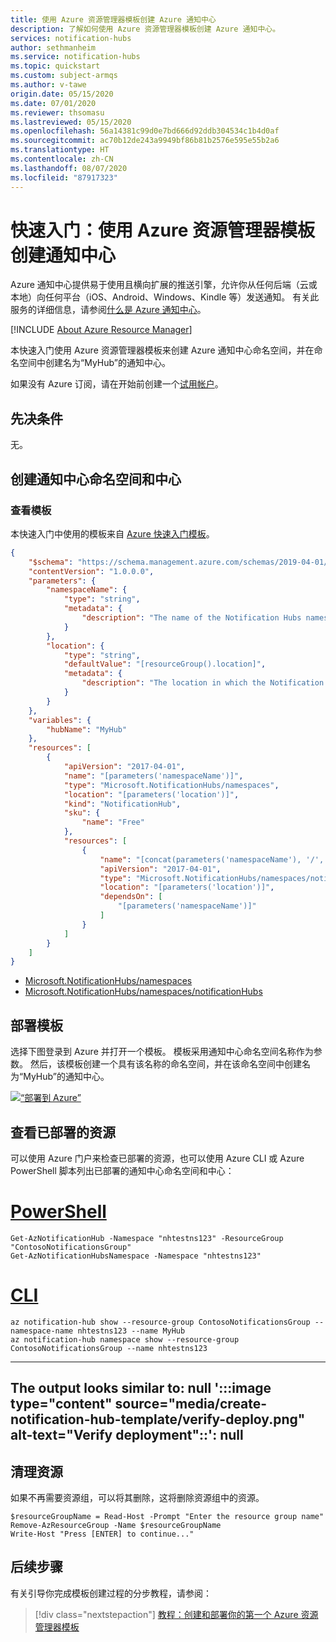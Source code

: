 ```yaml
---
title: 使用 Azure 资源管理器模板创建 Azure 通知中心
description: 了解如何使用 Azure 资源管理器模板创建 Azure 通知中心。
services: notification-hubs
author: sethmanheim
ms.service: notification-hubs
ms.topic: quickstart
ms.custom: subject-armqs
ms.author: v-tawe
origin.date: 05/15/2020
ms.date: 07/01/2020
ms.reviewer: thsomasu
ms.lastreviewed: 05/15/2020
ms.openlocfilehash: 56a14381c99d0e7bd666d92ddb304534c1b4d0af
ms.sourcegitcommit: ac70b12de243a9949bf86b81b2576e595e55b2a6
ms.translationtype: HT
ms.contentlocale: zh-CN
ms.lasthandoff: 08/07/2020
ms.locfileid: "87917323"
---
```

# <a name="quickstart-create-a-notification-hub-using-an-azure-resource-manager-template"></a>快速入门：使用 Azure 资源管理器模板创建通知中心

Azure 通知中心提供易于使用且横向扩展的推送引擎，允许你从任何后端（云或本地）向任何平台（iOS、Android、Windows、Kindle 等）发送通知。 有关此服务的详细信息，请参阅[什么是 Azure 通知中心](notification-hubs-push-notification-overview.md)。

[!INCLUDE [About Azure Resource Manager](../../includes/resource-manager-quickstart-introduction.md)]

本快速入门使用 Azure 资源管理器模板来创建 Azure 通知中心命名空间，并在命名空间中创建名为“MyHub”的通知中心。

如果没有 Azure 订阅，请在开始前创建一个[试用帐户](https://wd.azure.cn/pricing/1rmb-trial/)。

## <a name="prerequisites"></a>先决条件

无。

## <a name="create-a-notification-hubs-namespace-and-hub"></a>创建通知中心命名空间和中心

### <a name="review-the-template"></a>查看模板

本快速入门中使用的模板来自 [Azure 快速入门模板](https://azure.microsoft.com/resources/templates/101-notification-hub/)。

```json
{
    "$schema": "https://schema.management.azure.com/schemas/2019-04-01/deploymentTemplate.json#",
    "contentVersion": "1.0.0.0",
    "parameters": {
        "namespaceName": {
            "type": "string",
            "metadata": {
                "description": "The name of the Notification Hubs namespace."
            }
        },
        "location": {
            "type": "string",
            "defaultValue": "[resourceGroup().location]",
            "metadata": {
                "description": "The location in which the Notification Hubs resources should be deployed."
            }
        }
    },
    "variables": {
        "hubName": "MyHub"
    },
    "resources": [
        {
            "apiVersion": "2017-04-01",
            "name": "[parameters('namespaceName')]",
            "type": "Microsoft.NotificationHubs/namespaces",
            "location": "[parameters('location')]",
            "kind": "NotificationHub",
            "sku": {
                "name": "Free"
            },
            "resources": [
                {
                    "name": "[concat(parameters('namespaceName'), '/', variables('hubName'))]",
                    "apiVersion": "2017-04-01",
                    "type": "Microsoft.NotificationHubs/namespaces/notificationHubs",
                    "location": "[parameters('location')]",
                    "dependsOn": [
                        "[parameters('namespaceName')]"
                    ]
                }
            ]
        }
    ]
}
```

* [Microsoft.NotificationHubs/namespaces](https://docs.microsoft.com/azure/templates/microsoft.notificationhubs/2017-04-01/namespaces)
* [Microsoft.NotificationHubs/namespaces/notificationHubs](https://docs.microsoft.com/azure/templates/microsoft.notificationhubs/2017-04-01/namespaces/notificationhubs)

## <a name="deploy-the-template"></a>部署模板

选择下图登录到 Azure 并打开一个模板。 模板采用通知中心命名空间名称作为参数。 然后，该模板创建一个具有该名称的命名空间，并在该命名空间中创建名为“MyHub”的通知中心。

[![“部署到 Azure”](../media/template-deployments/deploy-to-azure.svg)](https://portal.azure.cn/#create/Microsoft.Template/uri/https%3A%2F%2Fraw.githubusercontent.com%2FAzure%2Fazure-quickstart-templates%2Fmaster%2F101-notification-hub%2Fazuredeploy.json)

## <a name="review-deployed-resources"></a>查看已部署的资源

可以使用 Azure 门户来检查已部署的资源，也可以使用 Azure CLI 或 Azure PowerShell 脚本列出已部署的通知中心命名空间和中心：

# <a name="powershell"></a>[PowerShell](#tab/PowerShell)

```azurepowershell
Get-AzNotificationHub -Namespace "nhtestns123" -ResourceGroup "ContosoNotificationsGroup"
Get-AzNotificationHubsNamespace -Namespace "nhtestns123"
```

# <a name="cli"></a>[CLI](#tab/CLI)

```azurecli
az notification-hub show --resource-group ContosoNotificationsGroup --namespace-name nhtestns123 --name MyHub
az notification-hub namespace show --resource-group ContosoNotificationsGroup --name nhtestns123
```

---
The output looks similar to: null
':::image type="content" source="media/create-notification-hub-template/verify-deploy.png" alt-text="Verify deployment"::': null
---

## <a name="clean-up-resources"></a>清理资源

如果不再需要资源组，可以将其删除，这将删除资源组中的资源。

```azurepowershell
$resourceGroupName = Read-Host -Prompt "Enter the resource group name"
Remove-AzResourceGroup -Name $resourceGroupName
Write-Host "Press [ENTER] to continue..."
```

## <a name="next-steps"></a>后续步骤

有关引导你完成模板创建过程的分步教程，请参阅：

> [!div class="nextstepaction"]
> [教程：创建和部署你的第一个 Azure 资源管理器模板](https://docs.microsoft.com/azure/azure-resource-manager/templates/template-tutorial-create-first-template)
